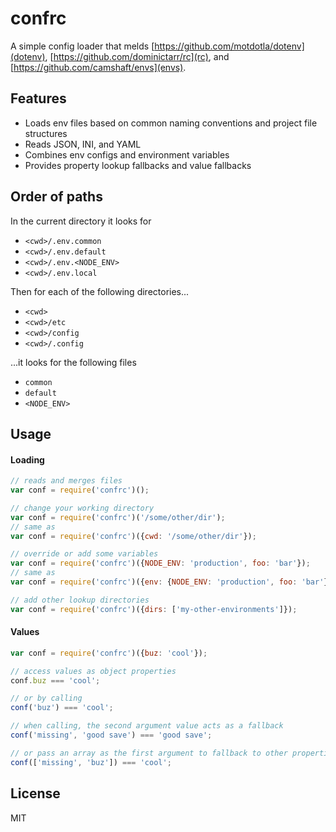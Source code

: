 # confrc

A simple config loader that melds [https://github.com/motdotla/dotenv](dotenv), [https://github.com/dominictarr/rc](rc), and [https://github.com/camshaft/envs](envs).

## Features

- Loads env files based on common naming conventions and project file structures
- Reads JSON, INI, and YAML
- Combines env configs and environment variables
- Provides property lookup fallbacks and value fallbacks

## Order of paths

In the current directory it looks for

- `<cwd>/.env.common`
- `<cwd>/.env.default`
- `<cwd>/.env.<NODE_ENV>`
- `<cwd>/.env.local`

Then for each of the following directories...

- `<cwd>`
- `<cwd>/etc`
- `<cwd>/config`
- `<cwd>/.config`

...it looks for the following files

- `common`
- `default`
- `<NODE_ENV>`

## Usage

#### Loading

```js
// reads and merges files
var conf = require('confrc')();

// change your working directory
var conf = require('confrc')('/some/other/dir');
// same as
var conf = require('confrc')({cwd: '/some/other/dir'});

// override or add some variables
var conf = require('confrc')({NODE_ENV: 'production', foo: 'bar'});
// same as
var conf = require('confrc')({env: {NODE_ENV: 'production', foo: 'bar'}});

// add other lookup directories
var conf = require('confrc')({dirs: ['my-other-environments']});
```

#### Values

```js
var conf = require('confrc')({buz: 'cool'});

// access values as object properties
conf.buz === 'cool';

// or by calling
conf('buz') === 'cool';

// when calling, the second argument value acts as a fallback
conf('missing', 'good save') === 'good save';

// or pass an array as the first argument to fallback to other properties
conf(['missing', 'buz']) === 'cool';
```

## License

MIT
